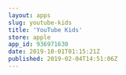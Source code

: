 ```yaml
---
layout: apps
slug: youtube-kids
title: 'YouTube Kids'
store: apple
app_id: 936971630
date: 2019-10-01T01:15:21Z
published: 2019-02-04T14:51:06Z
---
```

